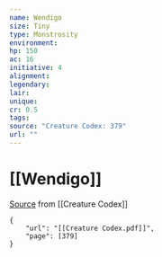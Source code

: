 ```yaml
---
name: Wendigo
size: Tiny
type: Monstrosity
environment: 
hp: 150
ac: 16
initiative: 4
alignment: 
legendary: 
lair: 
unique: 
cr: 0.5
tags: 
source: "Creature Codex: 379"
url: ""
---
```

# [[Wendigo]]

[Source](zotero://open-pdf/library/items/NTNKJRHG?page=379) from [[Creature Codex]]

```pdf
{
	"url": "[[Creature Codex.pdf]]",
	"page": [379]
}
```

